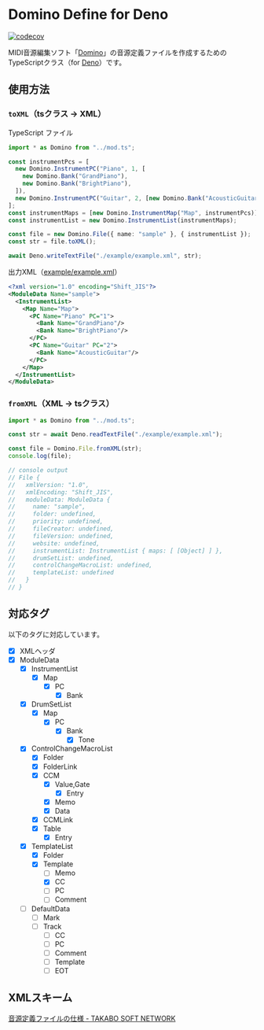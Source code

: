 # Domino Define for Deno

[![codecov](https://codecov.io/gh/kamekyame/domino-define-deno/branch/main/graph/badge.svg?token=AGDKBIOAUW)](https://codecov.io/gh/kamekyame/domino-define-deno)

MIDI音源編集ソフト「[Domino](https://takabosoft.com/domino)」の音源定義ファイルを作成するためのTypeScriptクラス（for
[Deno](https://deno.land/)）です。

## 使用方法

### `toXML`（tsクラス -> XML）

TypeScript ファイル

```typescript
import * as Domino from "../mod.ts";

const instrumentPcs = [
  new Domino.InstrumentPC("Piano", 1, [
    new Domino.Bank("GrandPiano"),
    new Domino.Bank("BrightPiano"),
  ]),
  new Domino.InstrumentPC("Guitar", 2, [new Domino.Bank("AcousticGuitar")]),
];
const instrumentMaps = [new Domino.InstrumentMap("Map", instrumentPcs)];
const instrumentList = new Domino.InstrumentList(instrumentMaps);

const file = new Domino.File({ name: "sample" }, { instrumentList });
const str = file.toXML();

await Deno.writeTextFile("./example/example.xml", str);
```

出力XML（[example/example.xml](./example/example.xml)）

```xml
<?xml version="1.0" encoding="Shift_JIS"?>
<ModuleData Name="sample">
  <InstrumentList>
    <Map Name="Map">
      <PC Name="Piano" PC="1">
        <Bank Name="GrandPiano"/>
        <Bank Name="BrightPiano"/>
      </PC>
      <PC Name="Guitar" PC="2">
        <Bank Name="AcousticGuitar"/>
      </PC>
    </Map>
  </InstrumentList>
</ModuleData>
```

### `fromXML`（XML -> tsクラス）

```typescript
import * as Domino from "../mod.ts";

const str = await Deno.readTextFile("./example/example.xml");

const file = Domino.File.fromXML(str);
console.log(file);

// console output
// File {
//   xmlVersion: "1.0",
//   xmlEncoding: "Shift_JIS",
//   moduleData: ModuleData {
//     name: "sample",
//     folder: undefined,
//     priority: undefined,
//     fileCreator: undefined,
//     fileVersion: undefined,
//     website: undefined,
//     instrumentList: InstrumentList { maps: [ [Object] ] },
//     drumSetList: undefined,
//     controlChangeMacroList: undefined,
//     templateList: undefined
//   }
// }
```

## 対応タグ

以下のタグに対応しています。

- [x] XMLヘッダ
- [x] ModuleData
  - [x] InstrumentList
    - [x] Map
      - [x] PC
        - [x] Bank
  - [x] DrumSetList
    - [x] Map
      - [x] PC
        - [x] Bank
          - [x] Tone
  - [x] ControlChangeMacroList
    - [x] Folder
    - [x] FolderLink
    - [x] CCM
      - [x] Value,Gate
        - [x] Entry
      - [x] Memo
      - [x] Data
    - [x] CCMLink
    - [x] Table
      - [x] Entry
  - [x] TemplateList
    - [x] Folder
    - [x] Template
      - [ ] Memo
      - [x] CC
      - [ ] PC
      - [ ] Comment
  - [ ] DefaultData
    - [ ] Mark
    - [ ] Track
      - [ ] CC
      - [ ] PC
      - [ ] Comment
      - [ ] Template
      - [ ] EOT

## XMLスキーム

[音源定義ファイルの仕様 - TAKABO SOFT NETWORK](http://5.pro.tok2.com/~mpc/ranzan86/domino/Domino129/Manual/module.htm)
